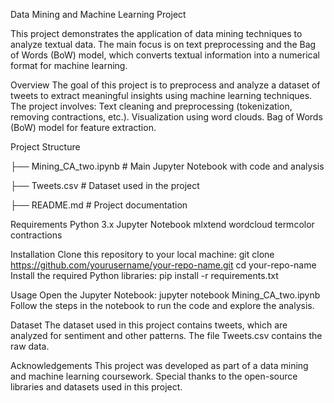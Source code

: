 Data Mining and Machine Learning Project


This project demonstrates the application of data mining techniques to analyze textual data. The main focus is on text preprocessing and the Bag of Words (BoW) model, which converts textual information into a numerical format for machine learning.


Overview 
The goal of this project is to preprocess and analyze a dataset of tweets to extract meaningful insights using machine learning techniques. The project involves:
Text cleaning and preprocessing (tokenization, removing contractions, etc.).
Visualization using word clouds.
Bag of Words (BoW) model for feature extraction.


Project Structure 

├── Mining_CA_two.ipynb   # Main Jupyter Notebook with code and analysis

├── Tweets.csv            # Dataset used in the project

├── README.md             # Project documentation


Requirements 
Python 3.x
Jupyter Notebook
mlxtend
wordcloud
termcolor
contractions


Installation 
Clone this repository to your local machine:
git clone https://github.com/yourusername/your-repo-name.git
cd your-repo-name
Install the required Python libraries:
pip install -r requirements.txt


Usage 
Open the Jupyter Notebook:
jupyter notebook Mining_CA_two.ipynb
Follow the steps in the notebook to run the code and explore the analysis.


Dataset 
The dataset used in this project contains tweets, which are analyzed for sentiment and other patterns. The file Tweets.csv contains the raw data.


Acknowledgements 
This project was developed as part of a data mining and machine learning coursework. Special thanks to the open-source libraries and datasets used in this project.

